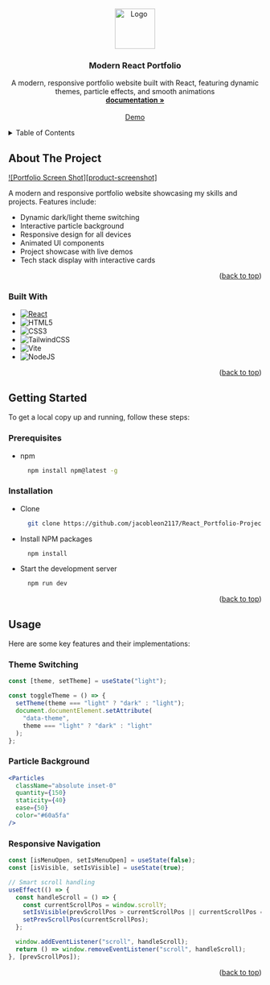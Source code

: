 <a id="readme-top"></a>

<br />
<div align="center">
  <a href="https://github.com/jacobleon2117/React_Portfolio-Project">
    <img src="images/Portfolio-picture.png" alt="Logo" width="80" height="80">
  </a>

<h3 align="center">Modern React Portfolio</h3>

  <p align="center">
    A modern, responsive portfolio website built with React, featuring dynamic themes, particle effects, and smooth animations
    <br />
    <a href="https://github.com/jacobleon2117/React_Portfolio-Project"><strong>documentation »</strong></a>
    <br />
    <br />
    <a href="https://github.com/jacobleon2117/React_Portfolio-Project">Demo</a>
  </p>
</div>

<details>
  <summary>Table of Contents</summary>
  <ol>
    <li>
      <a href="#about-the-project">About The Project</a>
      <ul>
        <li><a href="#built-with">Built With</a></li>
      </ul>
    </li>
    <li>
      <a href="#getting-started">Getting Started</a>
      <ul>
        <li><a href="#prerequisites">Prerequisites</a></li>
        <li><a href="#installation">Installation</a></li>
      </ul>
    </li>
    <li><a href="#usage">Usage</a></li>
    <li><a href="#features">Features</a></li>
    <li><a href="#contact">Contact</a></li>
  </ol>
</details>

## About The Project

[![Portfolio Screen Shot][product-screenshot]](https://example.com)

A modern and responsive portfolio website showcasing my skills and projects. Features include:

- Dynamic dark/light theme switching
- Interactive particle background
- Responsive design for all devices
- Animated UI components
- Project showcase with live demos
- Tech stack display with interactive cards

<p align="right">(<a href="#readme-top">back to top</a>)</p>

### Built With

- [![React][React.js]][React-url]
- ![HTML5](https://img.shields.io/badge/html5-%23E34F26.svg?style=for-the-badge&logo=html5&logoColor=white)
- ![CSS3](https://img.shields.io/badge/css3-%231572B6.svg?style=for-the-badge&logo=css3&logoColor=white)
- ![TailwindCSS](https://img.shields.io/badge/tailwindcss-%2338B2AC.svg?style=for-the-badge&logo=tailwind-css&logoColor=white)
- ![Vite](https://img.shields.io/badge/vite-%23646CFF.svg?style=for-the-badge&logo=vite&logoColor=white)
- ![NodeJS](https://img.shields.io/badge/node.js-6DA55F?style=for-the-badge&logo=node.js&logoColor=white)

<p align="right">(<a href="#readme-top">back to top</a>)</p>

## Getting Started

To get a local copy up and running, follow these steps:

### Prerequisites

- npm
  ```sh
    npm install npm@latest -g
  ```

### Installation

- Clone
  ```sh
    git clone https://github.com/jacobleon2117/React_Portfolio-Project.git
  ```
- Install NPM packages
  ```sh
    npm install
  ```
- Start the development server
  ```sh
    npm run dev
  ```

<p align="right">(<a href="#readme-top">back to top</a>)</p>

## Usage

Here are some key features and their implementations:

### Theme Switching

```jsx
const [theme, setTheme] = useState("light");

const toggleTheme = () => {
  setTheme(theme === "light" ? "dark" : "light");
  document.documentElement.setAttribute(
    "data-theme",
    theme === "light" ? "dark" : "light"
  );
};
```

### Particle Background

```jsx
<Particles
  className="absolute inset-0"
  quantity={150}
  staticity={40}
  ease={50}
  color="#60a5fa"
/>
```

### Responsive Navigation

```jsx
const [isMenuOpen, setIsMenuOpen] = useState(false);
const [isVisible, setIsVisible] = useState(true);

// Smart scroll handling
useEffect(() => {
  const handleScroll = () => {
    const currentScrollPos = window.scrollY;
    setIsVisible(prevScrollPos > currentScrollPos || currentScrollPos === 0);
    setPrevScrollPos(currentScrollPos);
  };

  window.addEventListener("scroll", handleScroll);
  return () => window.removeEventListener("scroll", handleScroll);
}, [prevScrollPos]);
```

<p align="right">(<a href="#readme-top">back to top</a>)</p>

<!-- https://www.markdownguide.org/basic-syntax/#reference-style-links -->

[React.js]: https://img.shields.io/badge/React-20232A?style=for-the-badge&logo=react&logoColor=61DAFB
[React-url]: https://reactjs.org/
